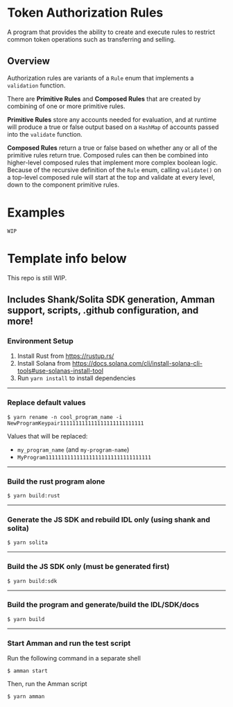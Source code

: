 # Token Authorization Rules
A program that provides the ability to create and execute rules to restrict common token operations such as transferring and selling.

## Overview
Authorization rules are variants of a `Rule` enum that implements a `validation` function.

There are **Primitive Rules** and **Composed Rules** that are created by combining of one or more primitive rules.

**Primitive Rules** store any accounts needed for evaluation, and at runtime will produce a true or false output based on a `HashMap` of accounts passed into the `validate` function.

**Composed Rules** return a true or false based on whether any or all of the primitive rules return true.  Composed rules can then be combined into higher-level composed rules that implement more complex boolean logic.  Because of the recursive definition of the `Rule` enum, calling `validate()` on a top-level composed rule will start at the top and validate at every level, down to the component primitive rules.

# Examples
```
WIP
```

# Template info below
This repo is still WIP.

## Includes Shank/Solita SDK generation, Amman support, scripts, .github configuration, and more!

### Environment Setup
1. Install Rust from https://rustup.rs/
2. Install Solana from https://docs.solana.com/cli/install-solana-cli-tools#use-solanas-install-tool
3. Run `yarn install` to install dependencies

---

### Replace default values
```
$ yarn rename -n cool_program_name -i NewProgramKeypair111111111111111111111111111
```

Values that will be replaced:
- `my_program_name` (and `my-program-name`)
- `MyProgram1111111111111111111111111111111111`

---

### Build the rust program alone
```
$ yarn build:rust
```

---

### Generate the JS SDK and rebuild IDL only (using shank and solita)
```
$ yarn solita
```

---

### Build the JS SDK only (must be generated first)
```
$ yarn build:sdk
```

---

### Build the program and generate/build the IDL/SDK/docs
```
$ yarn build
```

---

### Start Amman and run the test script
Run the following command in a separate shell
```
$ amman start
```

Then, run the Amman script
```
$ yarn amman
```
